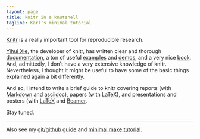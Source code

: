 ```yaml
---
layout: page
title: knitr in a knutshell
tagline: Karl's minimal tutorial
---
```


[Knitr](http://yihui.name/knitr/) is a really important tool for
reproducible research.

[Yihui Xie](http://yihui.name/), the developer of knitr, has written
clear and thorough [documentation](http://yihui.name/knitr/), a ton of
useful
[examples](https://github.com/yihui/knitr/tree/master/vignettes) and
[demos](http://yihui.name/knitr/demos), and a very nice
[book](http://www.amazon.com/exec/obidos/ASIN/1482203537/7210-20).
And, admittedly, I don't have a very extensive knowledge of knitr.
Nevertheless, I thought it might be useful to have some of the basic things
explained again a bit differently.

And so, I intend to write a brief guide to knitr covering reports (with
[Markdown](http://daringfireball.net/projects/markdown/) and
[asciidoc](http://www.methods.co.nz/asciidoc/)), papers (with
[LaTeX](http://www.latex-project.org)), and presentations and posters
(with [LaTeX](http://www.latex-project.org) and
[Beamer](http://en.wikipedia.org/wiki/Beamer_(LaTeX)).



Stay tuned.

---

Also see my
[git/github guide](http://kbroman.github.io/github_tutorial) and
[minimal make tutorial](http://kbroman.github.io/minimal_make).
